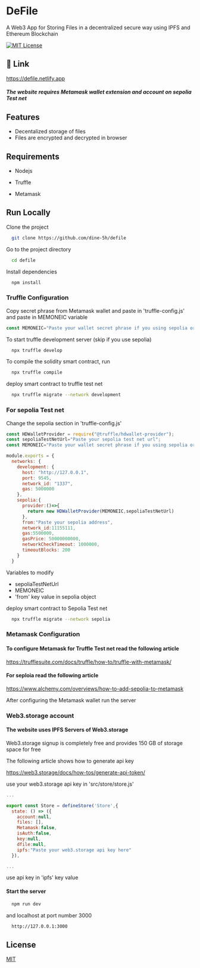 
# DeFile

A Web3 App for Storing Files in a  decentralized secure way using IPFS and Ethereum Blockchain



[![MIT License](https://img.shields.io/badge/License-MIT-green.svg)](https://choosealicense.com/licenses/mit/)


## 🔗 Link

https://defile.netlify.app

##### The website requires Metamask wallet extension and account on sepolia Test net


## Features

- Decentalized storage of files
- Files are encrypted and decrypted in browser


## Requirements

- Nodejs

- Truffle

- Metamask




## Run Locally

Clone the project

```bash
  git clone https://github.com/dine-5h/defile
```

Go to the project directory

```bash
  cd defile
```

Install dependencies

```bash
  npm install
```

### Truffle Configuration


Copy secret phrase from Metamask wallet and paste in 'truffle-config.js' and paste in MEMONEIC variable

```javascript
const MEMONEIC="Paste your wallet secret phrase if you using sepolia or other testnet";
```


To start truffle development server (skip if you use sepolia)  

```bash
  npx truffle develop
```

To compile the solidity smart contract, run

```bash
  npx truffle compile
```

deploy smart contract to truffle test net 

```bash
  npx truffle migrate --network development
```
### For sepolia Test net

Change the sepolia section in 'truffle-config.js'

```javascript
const HDWalletProvider = require("@truffle/hdwallet-provider");
const sepoliaTestNetUrl="Paste your sepolia test net url";
const MEMONEIC="Paste your wallet secret phrase if you using sepolia or other testnet";

module.exports = {
  networks: {
    development: {
      host: "http://127.0.0.1",
      port: 9545,
      network_id: "1337", 
      gas: 5000000
    },
    sepolia:{
      provider:()=>{
        return new HDWalletProvider(MEMONEIC,sepoliaTestNetUrl)
      },
      from:"Paste your sepolia address",
      network_id:11155111,
      gas:5500000,
      gasPrice: 50000000000,
      networkCheckTimeout: 1000000,
      timeoutBlocks: 200
    }
  }

```

Variables to modify

- sepoliaTestNetUrl
- MEMONEIC
- 'from' key value in sepolia object


deploy smart contract to Sepolia Test net 

```bash
  npx truffle migrate --network sepolia
```
### Metamask Configuration

#### To configure Metamask for Truffle Test net read the following article


https://trufflesuite.com/docs/truffle/how-to/truffle-with-metamask/

#### For seploia read the following article

https://www.alchemy.com/overviews/how-to-add-sepolia-to-metamask

After configuring the Metamask wallet run the server

### Web3.storage account

#### The website uses IPFS Servers of Web3.storage

Web3.storage signup is completely free and provides 150 GB of storage space for free

The following article shows how to generate api key

https://web3.storage/docs/how-tos/generate-api-token/

use your web3.storage api key in 'src/store/store.js'

```javascript
...

export const Store = defineStore('Store',{
  state: () => ({
    account:null,
    files: [],
    Metamask:false,
    isAuth:false,
    key:null,
    dfile:null,
    ipfs:"Paste your web3.storage api key here"
  }),

...

```

use api key in 'ipfs' key value


#### Start the server

```bash
  npm run dev
```
 and localhost at port number  3000
```bash
  http://127.0.0.1:3000
```



## License

[MIT](https://choosealicense.com/licenses/mit/)

